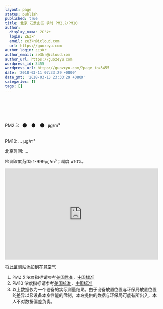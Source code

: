 ```yaml
---
layout: page
status: publish
published: true
title: 北京 石景山区 实时 PM2.5/PM10
author:
  display_name: ZE3kr
  login: ZE3kr
  email: ze3kr@icloud.com
  url: https://guozeyu.com
author_login: ZE3kr
author_email: ze3kr@icloud.com
author_url: https://guozeyu.com
wordpress_id: 3455
wordpress_url: https://guozeyu.com/?page_id=3455
date: '2018-03-11 07:33:29 +0800'
date_gmt: '2018-03-10 23:33:29 +0800'
categories: []
tags: []
---
```

<p>PM2.5: <span id="pm2_5" style="font-size: 100px;">…</span> μg/m³</p>
<p>PM10: <span id="pm10">…</span> μg/m³</p>
<p>北京时间: <span id="air_time">…</span></p>
<p>检测浓度范围: 1-999μg/m³；精度 ±10%。</p>
<p><iframe src="https://app.initialstate.com/embed/#/tiles/LAOJda5JahvtYfZkJDSzjvrD5TQosfnI%3AMOD" style="width:100%;height:300px" seamless="seamless" frameborder="0" scrolling="no"></iframe></p>
<p><a href="https://app.air-matters.com/detail/monitor/8ee9ffff3f5bea56" target="_blank" rel="noopener">将此监测站添加到在意空气</a></p>
<ol>
<li>PM2.5 浓度指标请参考<a href="https://air-matters.com/readings/zh-Hans/pm25.html?standard=aqi_us" target="_blank">美国标准</a>，<a href="https://air-matters.com/readings/zh-Hans/pm25.html?standard=aqi_cn" target="_blank">中国标准</a></li>
<li>PM10 浓度指标请参考<a href="https://air-matters.com/readings/zh-Hans/pm10.html?standard=aqi_us" target="_blank">美国标准</a>，<a href="https://air-matters.com/readings/zh-Hans/pm10.html?standard=aqi_cn" target="_blank">中国标准</a></li>
<li>以上数据仅为一个设备的实际测量结果。由于设备放置位置与环保局放置位置的差异以及设备本身性能的限制，本站提供的数据与环保局可能有所出入，本人不对数据偏差负责。</li>
</ol>
<p><script src="https://landcement.com/air.php" async></script></p>
